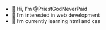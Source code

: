 - 👋 Hi, I’m @PriestGodNeverPaid
- 👀 I’m interested in web development
- 🌱 I’m currently learning html and css

<!---
PriestGodNeverPaid/PriestGodNeverPaid is a ✨ special ✨ repository because its `README.md` (this file) appears on your GitHub profile.
You can click the Preview link to take a look at your changes.
--->

